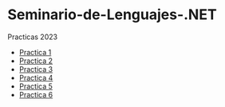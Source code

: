 # Seminario-de-Lenguajes-.NET

Practicas 2023
<br>
  - [Practica 1](/MD's/Practica1.md)
  - [Practica 2](/MD's/Practica2.md)
  - [Practica 3](/MD's/Practica3.md)
  - [Practica 4](/MD's/Practica4.md)
  - [Practica 5](/MD's/Practica3.md)
  - [Practica 6](/MD's/Practica4.md)
